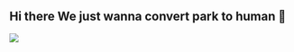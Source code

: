 ## Hi there We just wanna convert park to human 👋
<a href="www.naver.com" target="_blank"><img src="https://img.shields.io/badge/JavaScript-000000?style=plastic&logo=JavaScript&logoColor=#F7DF1E"/></a>
